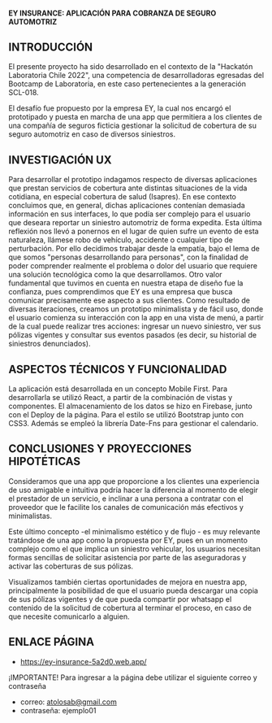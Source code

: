 #### EY INSURANCE: APLICACIÓN PARA COBRANZA DE SEGURO AUTOMOTRIZ

## INTRODUCCIÓN

El presente proyecto ha sido desarrollado en el contexto de la "Hackatón Laboratoria Chile 2022", una competencia de desarrolladoras egresadas del Bootcamp de Laboratoria, en este caso pertenecientes a la generación SCL-018. 

El desafío fue propuesto por la empresa EY, la cual nos encargó el prototipado y puesta en marcha de una app que permitiera a los clientes de una compañía de seguros ficticia gestionar la solicitud de cobertura de su seguro automotriz en caso de diversos siniestros. 

## INVESTIGACIÓN UX

Para desarrollar el prototipo indagamos respecto de diversas aplicaciones que prestan servicios de cobertura ante distintas situaciones de la vida cotidiana, en especial cobertura de salud (Isapres). En ese contexto concluimos que, en general, dichas aplicaciones contenían demasiada información en sus interfaces, lo que podía ser complejo para el usuario que deseara reportar un siniestro automotriz de forma expedita. 
Esta última reflexión nos llevó a ponernos en el lugar de quien sufre un evento de esta naturaleza, llámese robo de vehículo, accidente o cualquier tipo de perturbación. Por ello decidimos trabajar desde la empatía, bajo el lema de que somos "personas desarrollando para personas", con la finalidad de poder comprender realmente el problema o dolor del usuario que requiere una solución tecnológica como la que desarrollamos. 
Otro valor fundamental que tuvimos en cuenta en nuestra etapa de diseño fue la confianza, pues comprendimos que EY es una empresa que busca comunicar precisamente ese aspecto a sus clientes. 
Como resultado de diversas iteraciones, creamos un prototipo minimalista y de fácil uso, donde el usuario comienza su interacción con la app en una vista de menú, a partir de la cual puede realizar tres acciones: ingresar un nuevo siniestro, ver sus pólizas vigentes y consultar sus eventos pasados (es decir, su historial de siniestros denunciados).

## ASPECTOS TÉCNICOS Y FUNCIONALIDAD

La aplicación está desarrollada en un concepto Mobile First. 
Para desarrollarla se utilizó React, a partir de la combinación de vistas y componentes. 
El almacenamiento de los datos se hizo en Firebase, junto con el Deploy de la página. 
Para el estilo se utilizó Bootstrap junto con CSS3.
Además se empleó la librería Date-Fns para gestionar el calendario. 

## CONCLUSIONES Y PROYECCIONES HIPOTÉTICAS

Consideramos que una app que proporcione a los clientes una experiencia de uso amigable e intuitiva podría hacer la diferencia al momento de elegir el prestador de un servicio, e inclinar a una persona a contratar con el proveedor que le facilite los canales de comunicación más efectivos y minimalistas. 

Este último concepto -el minimalismo estético y de flujo - es muy relevante tratándose de una app como la propuesta por EY, pues en un momento complejo como el que implica un siniestro vehicular, los usuarios necesitan formas sencillas de solicitar asistencia por parte de las aseguradoras y activar las coberturas de sus pólizas. 

Visualizamos también ciertas oportunidades de mejora en nuestra app, principalmente la posibilidad de que el usuario pueda descargar una copia de sus pólizas vigentes y de que pueda compartir por whatsapp el contenido de la solicitud de cobertura al terminar el proceso, en caso de que necesite comunicarlo a alguien. 

## ENLACE PÁGINA

* https://ey-insurance-5a2d0.web.app/

¡IMPORTANTE! Para ingresar a la página debe utilizar el siguiente correo y contraseña 

* correo: atolosab@gmail.com
* contraseña: ejemplo01
